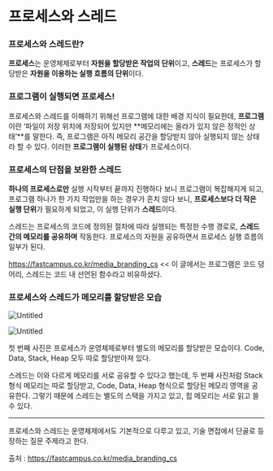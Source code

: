 # 프로세스와 스레드

### 프로세스와 스레드란?

**프로세스**는 운영체제로부터 **자원을 할당받은 작업의 단위**이고, ******************스레드******************는 프로세스가 할당받은 **자원을 이용하는 실행 흐름의 단위**이다.

 

### 프로그램이 실행되면 프로세스!

프로세스와 스레드를 이해하기 위해선 프로그램에 대한 배경 지식이 필요한데, **프로그램**이란 ‘파일이 저장 위치에 저장되어 있지만 **메모리에는 올라가 있지 않은 정적인 상태’**를 말한다. 즉, 프로그램은 아직 메모리 공간을 할당받지 않아 실행되지 않는 상태라 할 수 있다. 이러한 **프로그램이 실행된 상태**가 프로세스이다.

### 프로세스의 단점을 보완한 스레드

**하나의 프로세스로만** 실행 시작부터 끝까지 진행하다 보니 프로그램이 복잡해지게 되고, 프로그램 하나가 한 가지 작업만을 하는 경우가 흔치 않다 보니, **프로세스보다 더 작은 실행 단위**가 필요하게 되었고, 이 실행 단위가 **스레드**이다.

스레드는 프로세스의 코드에 정의된 절차에 따라 실행되는 특정한 수행 경로로, **스레드 간의 메모리를 공유하며** 작동한다. 프로세스의 자원을 공유하면서 프로세스 실행 흐름의 일부가 된다.

https://fastcampus.co.kr/media_branding_cs << 이 글에서는 프로그램은 코드 덩어리, 스레드는 코드 내 선언된 함수라고 비유하셨다. 

### 프로세스와 스레드가 메모리를 할당받은 모습

![Untitled](https://s3-us-west-2.amazonaws.com/secure.notion-static.com/9ed9795c-a696-4a0e-a539-cdb37f45cdcb/Untitled.png)

![Untitled](https://s3-us-west-2.amazonaws.com/secure.notion-static.com/0fb087ce-9309-49c5-bfcb-88e57a43a067/Untitled.png)

첫 번째 사진은 프로세스가 운영체제로부터 별도의 메모리를 할당받은 모습이다. Code, Data, Stack, Heap 모두 따로 할당받아져 있다. 

스레드는 이와 다르게 메모리를 서로 공유할 수 있다고 했는데,  두 번째 사진처럼 Stack 형식 메모리는 따로 할당받고, Code, Data, Heap 형식으로 할당된 메모리 영역을 공유한다. 그렇기 때문에 스레드는 별도의 스택을 가지고 있고, 힙 메모리는 서로 읽고 쓸 수 있다.

---

프로세스와 스레드는 운영체제에서도 기본적으로 다루고 있고, 기술 면접에서 단골로 등장하는 질문 주제라고 한다.

출처 : https://fastcampus.co.kr/media_branding_cs